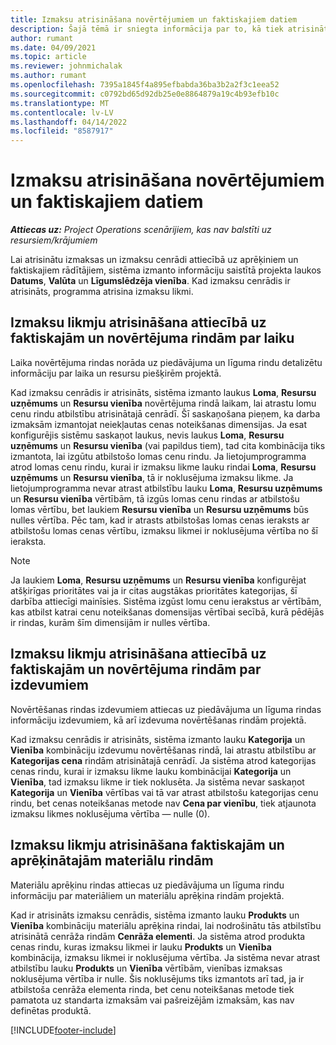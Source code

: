 ```yaml
---
title: Izmaksu atrisināšana novērtējumiem un faktiskajiem datiem
description: Šajā tēmā ir sniegta informācija par to, kā tiek atrisinātas novērtējumu un faktiskās izmaksas.
author: rumant
ms.date: 04/09/2021
ms.topic: article
ms.reviewer: johnmichalak
ms.author: rumant
ms.openlocfilehash: 7395a1845f4a895efbabda36ba3b2a2f3c1eea52
ms.sourcegitcommit: c0792bd65d92db25e0e8864879a19c4b93efb10c
ms.translationtype: MT
ms.contentlocale: lv-LV
ms.lasthandoff: 04/14/2022
ms.locfileid: "8587917"
---
```

# <a name="resolving-cost-prices-for-estimates-and-actuals"></a>Izmaksu atrisināšana novērtējumiem un faktiskajiem datiem

_**Attiecas uz:** Project Operations scenārijiem, kas nav balstīti uz resursiem/krājumiem_

Lai atrisinātu izmaksas un izmaksu cenrādi attiecībā uz aprēķiniem un faktiskajiem rādītājiem, sistēma izmanto informāciju saistītā projekta laukos **Datums**, **Valūta** un **Līgumslēdzēja vienība**. Kad izmaksu cenrādis ir atrisināts, programma atrisina izmaksu likmi.

## <a name="resolving-cost-rates-on-actual-and-estimate-lines-for-time"></a>Izmaksu likmju atrisināšana attiecībā uz faktiskajām un novērtējuma rindām par laiku

Laika novērtējuma rindas norāda uz piedāvājuma un līguma rindu detalizētu informāciju par laika un resursu piešķirēm projektā.

Kad izmaksu cenrādis ir atrisināts, sistēma izmanto laukus **Loma**, **Resursu uzņēmums** un **Resursu vienība** novērtējuma rindā laikam, lai atrastu lomu cenu rindu atbilstību atrisinātajā cenrādī. Šī saskaņošana pieņem, ka darba izmaksām izmantojat neiekļautas cenas noteikšanas dimensijas. Ja esat konfigurējis sistēmu saskaņot laukus, nevis laukus **Loma**, **Resursu uzņēmums** un **Resursu vienība** (vai papildus tiem), tad cita kombinācija tiks izmantota, lai izgūtu atbilstošo lomas cenu rindu. Ja lietojumprogramma atrod lomas cenu rindu, kurai ir izmaksu likme lauku rindai **Loma**, **Resursu uzņēmums** un **Resursu vienība**, tā ir noklusējuma izmaksu likme. Ja lietojumprogramma nevar atrast atbilstību lauku **Loma**, **Resursu uzņēmums** un **Resursu vienība** vērtībām, tā izgūs lomas cenu rindas ar atbilstošu lomas vērtību, bet laukiem **Resursu vienība** un **Resursu uzņēmums** būs nulles vērtība. Pēc tam, kad ir atrasts atbilstošas lomas cenas ieraksts ar atbilstošu lomas cenas vērtību, izmaksu likmei ir noklusējuma vērtība no šī ieraksta. 

> [!NOTE]
> Ja laukiem **Loma**, **Resursu uzņēmums** un **Resursu vienība** konfigurējat atšķirīgas prioritātes vai ja ir citas augstākas prioritātes kategorijas, šī darbība attiecīgi mainīsies. Sistēma izgūst lomu cenu ierakstus ar vērtībām, kas atbilst katrai cenu noteikšanas domensijas vērtībai secībā, kurā pēdējās ir rindas, kurām šīm dimensijām ir nulles vērtība.

## <a name="resolving-cost-rates-on-actual-and-estimate-lines-for-expense"></a>Izmaksu likmju atrisināšana attiecībā uz faktiskajām un novērtējuma rindām par izdevumiem

Novērtēšanas rindas izdevumiem attiecas uz piedāvājuma un līguma rindas informāciju izdevumiem, kā arī izdevuma novērtēšanas rindām projektā.

Kad izmaksu cenrādis ir atrisināts, sistēma izmanto lauku **Kategorija** un **Vienība** kombināciju izdevumu novērtēšanas rindā, lai atrastu atbilstību ar **Kategorijas cena** rindām atrisinātajā cenrādī. Ja sistēma atrod kategorijas cenas rindu, kurai ir izmaksu likme lauku kombinācijai **Kategorija** un **Vienība**, tad izmaksu likme ir tiek noklusēta. Ja sistēma nevar saskaņot **Kategorija** un **Vienība** vērtības vai tā var atrast atbilstošu kategorijas cenu rindu, bet cenas noteikšanas metode nav **Cena par vienību**, tiek atjaunota izmaksu likmes noklusējuma vērtība — nulle (0).

## <a name="resolving-cost-rates-on-actual-and-estimate-lines-for-material"></a>Izmaksu likmju atrisināšana faktiskajām un aprēķinātajām materiālu rindām

Materiālu aprēķinu rindas attiecas uz piedāvājuma un līguma rindu informāciju par materiāliem un materiālu aprēķina rindām projektā.

Kad ir atrisināts izmaksu cenrādis, sistēma izmanto lauku **Produkts** un **Vienība** kombināciju materiālu aprēķina rindai, lai nodrošinātu tās atbilstību atrisinātā cenrāža rindām **Cenrāža elementi**. Ja sistēma atrod produkta cenas rindu, kuras izmaksu likmei ir lauku **Produkts** un **Vienība** kombinācija, izmaksu likmei ir noklusējuma vērtība. Ja sistēma nevar atrast atbilstību lauku **Produkts** un **Vienība** vērtībām, vienības izmaksas noklusējuma vērtība ir nulle. Šis noklusējums tiks izmantots arī tad, ja ir atbilstoša cenrāža elementa rinda, bet cenu noteikšanas metode tiek pamatota uz standarta izmaksām vai pašreizējām izmaksām, kas nav definētas produktā.

[!INCLUDE[footer-include](../includes/footer-banner.md)]
